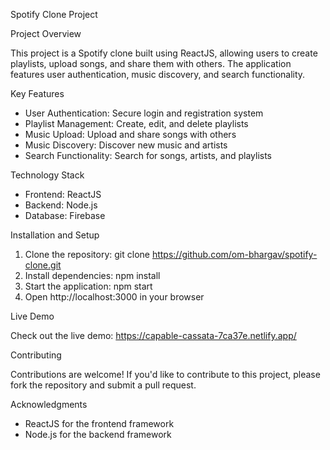 Spotify Clone Project

Project Overview

This project is a Spotify clone built using ReactJS, allowing users to create playlists, upload songs, and share them with others. The application features user authentication, music discovery, and search functionality.

Key Features

- User Authentication: Secure login and registration system
- Playlist Management: Create, edit, and delete playlists
- Music Upload: Upload and share songs with others
- Music Discovery: Discover new music and artists
- Search Functionality: Search for songs, artists, and playlists

Technology Stack

- Frontend: ReactJS
- Backend: Node.js
- Database: Firebase

Installation and Setup

1. Clone the repository: git clone https://github.com/om-bhargav/spotify-clone.git
2. Install dependencies: npm install
3. Start the application: npm start
4. Open http://localhost:3000 in your browser

Live Demo

Check out the live demo: https://capable-cassata-7ca37e.netlify.app/

Contributing

Contributions are welcome! If you'd like to contribute to this project, please fork the repository and submit a pull request.

Acknowledgments

- ReactJS for the frontend framework
- Node.js for the backend framework

